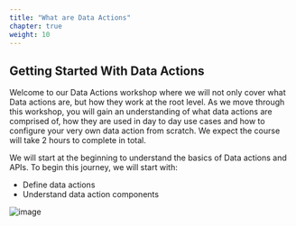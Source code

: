 ```yaml
---
title: "What are Data Actions"
chapter: true
weight: 10
---
```


## Getting Started With Data Actions

Welcome to our Data Actions workshop where we will not only cover what Data actions are, but how they work at the root level. As we move through this workshop, you will gain an understanding of what data actions are comprised of, how they are used in day to day use cases and how to configure your very own data action from scratch. We expect the course will take 2 hours to complete in total.

We will start at the beginning to understand the basics of Data actions and APIs. To begin this journey, we will start with:

  * Define data actions
  * Understand data action components

  ![image](/images/API_Image.jpg)

